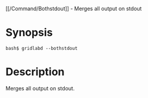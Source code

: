 [[/Command/Bothstdout]] -  Merges all output on stdout

# Synopsis
~~~
bash$ gridlabd --bothstdout                                            
~~~

# Description

 Merges all output on stdout.

